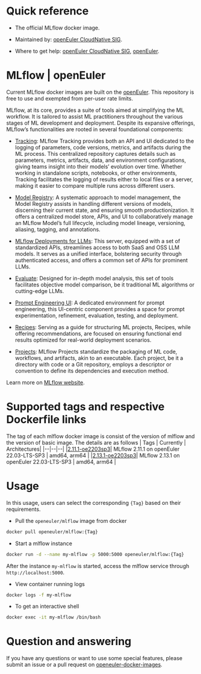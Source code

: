 # Quick reference

- The official MLflow docker image.

- Maintained by: [openEuler CloudNative SIG](https://gitee.com/openeuler/cloudnative).

- Where to get help: [openEuler CloudNative SIG](https://gitee.com/openeuler/cloudnative), [openEuler](https://gitee.com/openeuler/community).


# MLflow | openEuler
Current MLflow docker images are built on the [openEuler](https://repo.openeuler.org/). This repository is free to use and exempted from per-user rate limits.

MLflow, at its core, provides a suite of tools aimed at simplifying the ML workflow. It is tailored to assist ML practitioners throughout the various stages of ML development and deployment. Despite its expansive offerings, MLflow’s functionalities are rooted in several foundational components:

- [Tracking](https://mlflow.org/docs/latest/tracking.html#tracking): MLflow Tracking provides both an API and UI dedicated to the logging of parameters, code versions, metrics, and artifacts during the ML process. This centralized repository captures details such as parameters, metrics, artifacts, data, and environment configurations, giving teams insight into their models’ evolution over time. Whether working in standalone scripts, notebooks, or other environments, Tracking facilitates the logging of results either to local files or a server, making it easier to compare multiple runs across different users.

- [Model Registry](https://mlflow.org/docs/latest/model-registry.html#registry): A systematic approach to model management, the Model Registry assists in handling different versions of models, discerning their current state, and ensuring smooth productionization. It offers a centralized model store, APIs, and UI to collaboratively manage an MLflow Model’s full lifecycle, including model lineage, versioning, aliasing, tagging, and annotations.

- [MLflow Deployments for LLMs](https://mlflow.org/docs/latest/llms/deployments/index.html#deployments): This server, equipped with a set of standardized APIs, streamlines access to both SaaS and OSS LLM models. It serves as a unified interface, bolstering security through authenticated access, and offers a common set of APIs for prominent LLMs.

- [Evaluate](https://mlflow.org/docs/latest/models.html#model-evaluation): Designed for in-depth model analysis, this set of tools facilitates objective model comparison, be it traditional ML algorithms or cutting-edge LLMs.

- [Prompt Engineering UI](https://mlflow.org/docs/latest/llms/prompt-engineering/index.html#prompt-engineering): A dedicated environment for prompt engineering, this UI-centric component provides a space for prompt experimentation, refinement, evaluation, testing, and deployment.

- [Recipes](https://mlflow.org/docs/latest/recipes.html#recipes): Serving as a guide for structuring ML projects, Recipes, while offering recommendations, are focused on ensuring functional end results optimized for real-world deployment scenarios.

- [Projects](https://mlflow.org/docs/latest/projects.html#projects): MLflow Projects standardize the packaging of ML code, workflows, and artifacts, akin to an executable. Each project, be it a directory with code or a Git repository, employs a descriptor or convention to define its dependencies and execution method.

Learn more on [MLflow website](https://mlflow.org/docs/latest/introduction/index.html).


# Supported tags and respective Dockerfile links
The tag of each mlflow docker image is consist of the version of mlflow and the version of basic image. The details are as follows
| Tags | Currently |  Architectures|
|--|--|--|
|[2.11.1-oe2203sp3](https://gitee.com/openeuler/openeuler-docker-images/blob/master/mlflow/2.11.1/22.03-lts-sp3/Dockerfile)| MLflow 2.11.1 on openEuler 22.03-LTS-SP3 | amd64, arm64 |
|[2.13.1-oe2203sp3](https://gitee.com/openeuler/openeuler-docker-images/blob/master/mlflow/2.13.1/22.03-lts-sp3/Dockerfile)| MLflow 2.13.1 on openEuler 22.03-LTS-SP3 | amd64, arm64 |


# Usage
In this usage, users can select the corresponding `{Tag}`  based on their requirements.

- Pull the `openeuler/mlflow` image from docker
```bash
docker pull openeuler/mlflow:{Tag}
```
- Start a mlflow instance

```bash
docker run -d --name my-mlflow -p 5000:5000 openeuler/mlflow:{Tag}
```
After the instance `my-mlflow` is started, access the mlflow service through `http://localhost:5000`.

- View container running logs

```bash
docker logs -f my-mlflow
```
- To get an interactive shell

```bash
docker exec -it my-mlflow /bin/bash
```


# Question and answering
If you have any questions or want to use some special features, please submit an issue or a pull request on [openeuler-docker-images](https://gitee.com/openeuler/openeuler-docker-images).